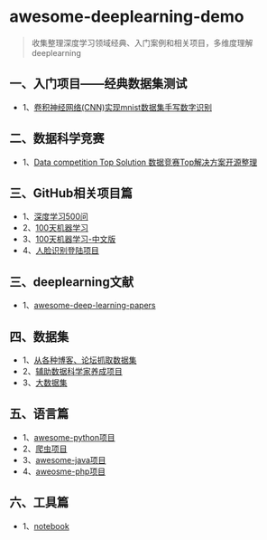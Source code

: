 # awesome-deeplearning-demo
> 收集整理深度学习领域经典、入门案例和相关项目，多维度理解deeplearning
## 一、入门项目——经典数据集测试
 * 1、[卷积神经网络(CNN)实现mnist数据集手写数字识别](https://github.com/li-donglei/awesome-deeplearning-demo/blob/master/ClassicalDatasets/mnist.py)
## 二、数据科学竞赛
 * 1、[Data competition Top Solution 数据竞赛Top解决方案开源整理](https://github.com/Smilexuhc/Data-Competition-TopSolution)
## 三、GitHub相关项目篇
 * 1、[深度学习500问](https://github.com/scutan90/DeepLearning-500-questions)
 * 2、[100天机器学习](https://github.com/Avik-Jain/100-Days-Of-ML-Code)
 * 3、[100天机器学习-中文版](https://github.com/MLEveryday/100-Days-Of-ML-Code)
 * 4、[人脸识别登陆项目](https://github.com/chenlinzhong/face-login)
## 三、deeplearning文献
 * 1、[awesome-deep-learning-papers](https://github.com/terryum/awesome-deep-learning-papers)
## 四、数据集
 * 1、[从各种博客、论坛抓取数据集](https://github.com/awesomedata/awesome-public-datasets)
 * 2、[辅助数据科学家养成项目](https://github.com/bulutyazilim/awesome-datascience)
 * 3、[大数据集](https://github.com/onurakpolat/awesome-bigdata)
## 五、语言篇
 * 1、[awesome-python项目](https://github.com/vinta/awesome-python)
 * 2、[爬虫项目](https://github.com/facert/awesome-spider)
 * 3、[awesome-java项目](https://github.com/akullpp/awesome-java)
 * 4、[aweosme-php项目](https://github.com/ziadoz/awesome-php)
## 六、工具篇
 * 1、[notebook](https://github.com/jupyter/notebook)
 
